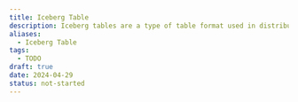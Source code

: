 ```yaml
---
title: Iceberg Table
description: Iceberg tables are a type of table format used in distributed data processing systems, designed to efficiently manage large-scale data sets with support for atomic transactions, schema evolution, and time-travel queries. They provide a structured and consistent way to organize data, making it easier to manage and query large volumes of data in distributed environments.
aliases:
  - Iceberg Table
tags:
  - TODO
draft: true
date: 2024-04-29
status: not-started
---
```

